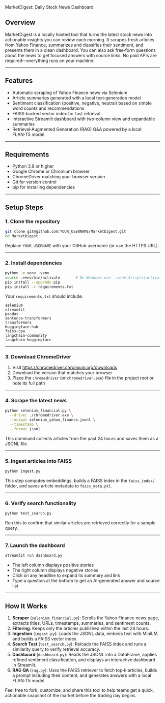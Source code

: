 MarketDigest: Daily Stock News Dashboard

## Overview

MarketDigest is a locally hosted tool that turns the latest stock news into actionable insights you can review each morning. It scrapes fresh articles from Yahoo Finance, summarizes and classifies their sentiment, and presents them in a clean dashboard. You can also ask free‑form questions about the news to get focused answers with source links. No paid APIs are required—everything runs on your machine.

---

## Features

- Automatic scraping of Yahoo Finance news via Selenium
- Article summaries generated with a local text‑generation model
- Sentiment classification (positive, negative, neutral) based on simple word counts and recommendations
- FAISS‑backed vector index for fast retrieval
- Interactive Streamlit dashboard with two‑column view and expandable summaries
- Retrieval‑Augmented Generation (RAG) Q&A powered by a local FLAN‑T5 model

---

## Requirements

- Python 3.8 or higher
- Google Chrome or Chromium browser
- ChromeDriver matching your browser version
- Git for version control
- pip for installing dependencies

---

## Setup Steps

### 1. Clone the repository

```bash
git clone git@github.com:YOUR_USERNAME/MarketDigest.git
cd MarketDigest
```

Replace `YOUR_USERNAME` with your GitHub username (or use the HTTPS URL).

---

### 2. Install dependencies

```bash
python -m venv .venv
source .venv/bin/activate       # On Windows use `.venv\Scripts\activate`
pip install --upgrade pip
pip install -r requirements.txt
```

Your `requirements.txt` should include:
```
selenium
streamlit
pandas
sentence-transformers
transformers
huggingface-hub
faiss-cpu
langchain-community
langchain-huggingface
```

---

### 3. Download ChromeDriver

1. Visit https://chromedriver.chromium.org/downloads  
2. Download the version that matches your browser  
3. Place the `chromedriver` (or `chromedriver.exe`) file in the project root or note its full path

---

### 4. Scrape the latest news

```bash
python selenium_financial.py \
  --driver ./chromedriver.exe \
  --output selenium_yahoo_finance.jsonl \
  --timestamp \
  --format jsonl
```

This command collects articles from the past 24 hours and saves them as a JSONL file.

---

### 5. Ingest articles into FAISS

```bash
python ingest.py
```

This step computes embeddings, builds a FAISS index in the `faiss_index/` folder, and saves article metadata to `faiss_meta.pkl`.

---

### 6. Verify search functionality

```bash
python test_search.py
```

Run this to confirm that similar articles are retrieved correctly for a sample query.

---

### 7. Launch the dashboard

```bash
streamlit run dashboard.py
```

- The left column displays positive stories  
- The right column displays negative stories  
- Click on any headline to expand its summary and link  
- Type a question at the bottom to get an AI‑generated answer and source list

---

## How It Works

1. **Scraper** (`selenium_financial.py`): Scrolls the Yahoo Finance news page, extracts titles, URLs, timestamps, summaries, and sentiment counts.  
2. **Filtering**: Keeps only the articles published within the last 24 hours.  
3. **Ingestion** (`ingest.py`): Loads the JSONL data, embeds text with MiniLM, and builds a FAISS vector index.  
4. **Search Test** (`test_search.py`): Reloads the FAISS index and runs a similarity query to verify retrieval accuracy.  
5. **Dashboard** (`dashboard.py`): Reads the JSONL into a DataFrame, applies refined sentiment classification, and displays an interactive dashboard in Streamlit.  
6. **RAG QA** (`rag.py`): Uses the FAISS retriever to fetch top‑k articles, builds a prompt including their content, and generates answers with a local FLAN‑T5 model.

Feel free to fork, customize, and share this tool to help teams get a quick, actionable snapshot of the market before the trading day begins.
